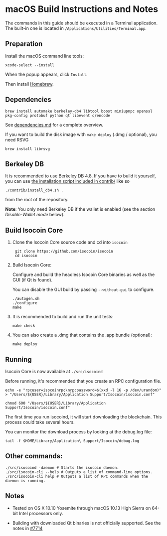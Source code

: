 macOS Build Instructions and Notes
====================================
The commands in this guide should be executed in a Terminal application.
The built-in one is located in `/Applications/Utilities/Terminal.app`.

Preparation
-----------
Install the macOS command line tools:

`xcode-select --install`

When the popup appears, click `Install`.

Then install [Homebrew](https://brew.sh).

Dependencies
----------------------

    brew install automake berkeley-db4 libtool boost miniupnpc openssl pkg-config protobuf python qt libevent qrencode

See [dependencies.md](dependencies.md) for a complete overview.

If you want to build the disk image with `make deploy` (.dmg / optional), you need RSVG

    brew install librsvg

Berkeley DB
-----------
It is recommended to use Berkeley DB 4.8. If you have to build it yourself,
you can use [the installation script included in contrib/](/contrib/install_db4.sh)
like so

```shell
./contrib/install_db4.sh .
```

from the root of the repository.

**Note**: You only need Berkeley DB if the wallet is enabled (see the section *Disable-Wallet mode* below).

Build Isocoin Core
------------------------

1. Clone the Isocoin Core source code and cd into `isocoin`

        git clone https://github.com/isocoin/isocoin
        cd isocoin

2.  Build Isocoin Core:

    Configure and build the headless Isocoin Core binaries as well as the GUI (if Qt is found).

    You can disable the GUI build by passing `--without-gui` to configure.

        ./autogen.sh
        ./configure
        make

3.  It is recommended to build and run the unit tests:

        make check

4.  You can also create a .dmg that contains the .app bundle (optional):

        make deploy

Running
-------

Isocoin Core is now available at `./src/isocoind`

Before running, it's recommended that you create an RPC configuration file.

    echo -e "rpcuser=isocoinrpc\nrpcpassword=$(xxd -l 16 -p /dev/urandom)" > "/Users/${USER}/Library/Application Support/Isocoin/isocoin.conf"

    chmod 600 "/Users/${USER}/Library/Application Support/Isocoin/isocoin.conf"

The first time you run isocoind, it will start downloading the blockchain. This process could take several hours.

You can monitor the download process by looking at the debug.log file:

    tail -f $HOME/Library/Application\ Support/Isocoin/debug.log

Other commands:
-------

    ./src/isocoind -daemon # Starts the isocoin daemon.
    ./src/isocoin-cli --help # Outputs a list of command-line options.
    ./src/isocoin-cli help # Outputs a list of RPC commands when the daemon is running.

Notes
-----

* Tested on OS X 10.10 Yosemite through macOS 10.13 High Sierra on 64-bit Intel processors only.

* Building with downloaded Qt binaries is not officially supported. See the notes in [#7714](https://github.com/isocoin/isocoin/issues/7714)
